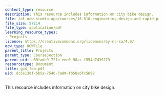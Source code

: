 ```yaml
---
content_type: resource
description: This resource includes information on city bike design.
file: /ol-ocw-studio-app/courses/16-810-engineering-design-and-rapid-prototyping-january-iap-2005/dc5e13df5b5a75407a89fb58a6fc5692_gp4_fea.pdf
file_size: 57214
file_type: application/pdf
learning_resource_types:
- Projects
license: https://creativecommons.org/licenses/by-nc-sa/4.0/
ocw_type: OCWFile
parent_title: Projects
parent_type: CourseSection
parent_uid: e89fade9-721e-eee0-98ac-f554d7439279
resourcetype: Document
title: gp4_fea.pdf
uid: dc5e13df-5b5a-7540-7a89-fb58a6fc5692
---
```

This resource includes information on city bike design.